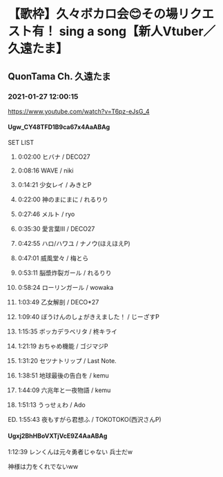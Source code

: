 # 【歌枠】久々ボカロ会😊その場リクエスト有！ sing a song【新人Vtuber／久遠たま】

## QuonTama Ch. 久遠たま

### 2021-01-27 12:00:15

https://www.youtube.com/watch?v=T6pz-eJsG_4

#### Ugw_CY48TFD1B9ca67x4AaABAg

SET LIST

01. 0:02:00 ヒバナ / DECO27

02. 0:08:16 WAVE / niki

03. 0:14:21 少女レイ / みきとP

04. 0:22:00 神のまにまに / れるりり

05. 0:27:46 メルト / ryo

06. 0:35:30 愛言葉Ⅲ / DECO27

07. 0:42:55 ハロ/ハワユ / ナノウ(ほえほえP)

08. 0:47:01 威風堂々 / 梅とら

09. 0:53:11 脳漿炸裂ガール / れるりり

10. 0:58:24 ローリンガール / wowaka

11. 1:03:49 乙女解剖 / DECO*27

12. 1:09:40 ぼうけんのしょがきえました！ / じーざすP

13. 1:15:35 ボッカデラベリタ / 柊キライ

14. 1:21:19 おちゃめ機能 / ゴジマジP

15. 1:31:20 セツナトリップ / Last Note.

16. 1:38:51 地球最後の告白を / kemu

17. 1:44:09 六兆年と一夜物語 / kemu

18. 1:51:13 うっせぇわ / Ado

ED. 1:55:43 夜もすがら君想ふ / TOKOTOKO(西沢さんP)



#### Ugxj2BhHBoVXTjVcE9Z4AaABAg

1:12:39 レンくんは元々勇者じゃない 兵士だw

神様は力をくれでないww

